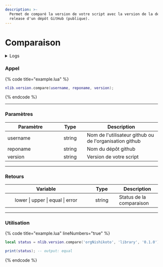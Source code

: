 ```yaml
---
description: >-
  Permet de comparé la version de votre script avec la version de la dernière
  release d'un dépôt GitHub (publique).
---
```


# Comparaison

<details>
  <summary>Logs</summary>

  Ajoutée en **v0.1.0**
</details>

### Appel

{% code title="example.lua" %}
```lua
nlib.version.compare(username, reponame, version);
```
{% endcode %}

---

### Paramètres

<table>
  <thead>
    <tr>
      <th width="151" align="center">Paramètre</th>
      <th width="79" align="center">Type</th>
      <th align="center">Description</th>
    </tr>
  </thead>
  <tbody>
    <tr>
      <td>username</td>
      <td align="center">string</td>
      <td>Nom de l'utilisateur github ou de l'organisation github</td>
    </tr>
    <tr>
      <td>reponame</td>
      <td align="center">string</td>
      <td>Nom du dépôt github</td>
    </tr>
    <tr>
      <td>version</td>
      <td align="center">string</td>
      <td>Version de votre script</td>
    </tr>
  </tbody>
</table>

---

### Retours

<table>
  <thead>
    <tr>
      <th width="254" align="center">Variable</th>
      <th width="82" align="center">Type</th>
      <th align="center">Description</th>
    </tr>
  </thead>
  <tbody>
    <tr>
      <td align="center">lower | upper | equal | error</td>
      <td align="center">string</td>
      <td>Status de la comparaison</td>
    </tr>
  </tbody>
</table>

---

### Utilisation

{% code title="example.lua" lineNumbers="true" %}
```lua
local status = nlib.version.compare('orgNishikoto', 'library', '0.1.0');

print(status); -- output: equal
```
{% endcode %}
